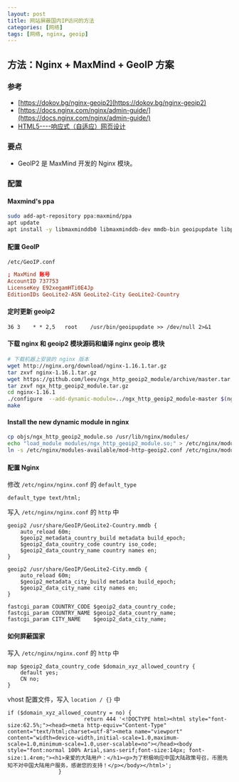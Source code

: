 ```yaml
---
layout: post
title: 网站屏蔽国内IP访问的方法
categories: [网络]
tags: [网络, nginx, geoip]
---
```

## 方法：Nginx + MaxMind + GeoIP 方案

### 参考

* [https://dokov.bg/nginx-geoip2](https://dokov.bg/nginx-geoip2)
* [https://docs.nginx.com/nginx/admin-guide/](https://docs.nginx.com/nginx/admin-guide/)
* [HTML5----响应式（自适应）网页设计](https://blog.csdn.net/qq_40164190/article/details/83089459)

### 要点

* GeoIP2 是 MaxMind 开发的 Nginx 模块。

### 配置

#### Maxmind's ppa

```sh
sudo add-apt-repository ppa:maxmind/ppa
apt update
apt install -y libmaxminddb0 libmaxminddb-dev mmdb-bin geoipupdate libpcre3 libpcre3-dev zlib1g zlib1g-dev libssl-dev
```

#### 配置 GeoIP

`/etc/GeoIP.conf`

```conf
; MaxMind 账号
AccountID 737753
LicenseKey E92xegamHTi0E4Jp
EditionIDs GeoLite2-ASN GeoLite2-City GeoLite2-Country
```

#### 定时更新 geoip2

```cron
36 3    * * 2,5   root    /usr/bin/geoipupdate >> /dev/null 2>&1
```

#### 下载 nginx 和 geoip2 模块源码和编译 nginx geoip 模块

```sh
# 下载机器上安装的 nginx 版本
wget http://nginx.org/download/nginx-1.16.1.tar.gz
tar zxvf nginx-1.16.1.tar.gz
wget https://github.com/leev/ngx_http_geoip2_module/archive/master.tar.gz -O ngx_http_geoip2_module.tar.gz
tar zxvf ngx_http_geoip2_module.tar.gz
cd nginx-1.16.1
./configure  --add-dynamic-module=../ngx_http_geoip2_module-master $(nginx -V) --with-compat
make
```

#### Install the new dynamic module in nginx

```sh
cp objs/ngx_http_geoip2_module.so /usr/lib/nginx/modules/
echo "load_module modules/ngx_http_geoip2_module.so;" > /etc/nginx/modules-available/mod-http-geoip2.conf
ln -s /etc/nginx/modules-available/mod-http-geoip2.conf /etc/nginx/modules-enabled/60-mod-http-geoip2.conf
```

#### 配置 Nginx

修改 `/etc/nginx/nginx.conf` 的 `default_type`

```nginx
default_type text/html;
```

写入 `/etc/nginx/nginx.conf` 的 `http` 中

```nginx
geoip2 /usr/share/GeoIP/GeoLite2-Country.mmdb {
    auto_reload 60m;
    $geoip2_metadata_country_build metadata build_epoch;
    $geoip2_data_country_code country iso_code;
    $geoip2_data_country_name country names en;
}

geoip2 /usr/share/GeoIP/GeoLite2-City.mmdb {
    auto_reload 60m;
    $geoip2_metadata_city_build metadata build_epoch;
    $geoip2_data_city_name city names en;
}

fastcgi_param COUNTRY_CODE $geoip2_data_country_code;
fastcgi_param COUNTRY_NAME $geoip2_data_country_name;
fastcgi_param CITY_NAME    $geoip2_data_city_name;
```

#### 如何屏蔽国家

写入 `/etc/nginx/nginx.conf` 的 `http` 中

```nginx
map $geoip2_data_country_code $domain_xyz_allowed_country {
    default yes;
    CN no;
}
```

vhost 配置文件，写入 `location / {}` 中

```nginx
if ($domain_xyz_allowed_country = no) {
                        return 444 '<!DOCTYPE html><html style="font-size:62.5%;"><head><meta http-equiv="Content-Type" content="text/html;charset=utf-8"><meta name="viewport" content="width=device-width,initial-scale=1.0,maximum-scale=1.0,minimum-scale=1.0,user-scalable=no"></head><body style="font:normal 100% Arial,sans-serif;font-size:14px; font-size:1.4rem;"><h1>亲爱的大陆用户：</h1><p>为了积极响应中国大陆政策号召，币圈先知不对中国大陆用户服务，感谢您的支持！</p></body></html>';
                }
```
